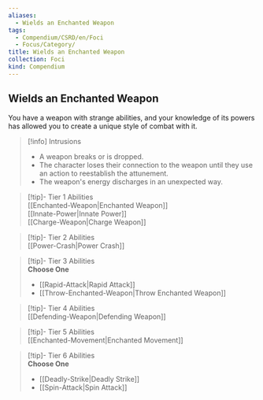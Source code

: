 ```yaml
---
aliases:
  - Wields an Enchanted Weapon
tags:
  - Compendium/CSRD/en/Foci
  - Focus/Category/
title: Wields an Enchanted Weapon
collection: Foci
kind: Compendium
---
```

## Wields an Enchanted Weapon  
You have a weapon with strange abilities, and your knowledge of its powers has allowed you to create a unique style of combat with it.  

>[!info] Intrusions  
>- A weapon breaks or is dropped.  
>- The character loses their connection to the weapon until they use an action to reestablish the attunement.  
>- The weapon's energy discharges in an unexpected way.  


>[!tip]- Tier 1 Abilities  
> [[Enchanted-Weapon|Enchanted Weapon]]  
> [[Innate-Power|Innate Power]]  
> [[Charge-Weapon|Charge Weapon]]  


>[!tip]- Tier 2 Abilities  
> [[Power-Crash|Power Crash]]  


>[!tip]- Tier 3 Abilities  
> **Choose One**  
>- [[Rapid-Attack|Rapid Attack]]  
>- [[Throw-Enchanted-Weapon|Throw Enchanted Weapon]]  


>[!tip]- Tier 4 Abilities  
> [[Defending-Weapon|Defending Weapon]]  


>[!tip]- Tier 5 Abilities  
> [[Enchanted-Movement|Enchanted Movement]]  


>[!tip]- Tier 6 Abilities  
> **Choose One**  
>- [[Deadly-Strike|Deadly Strike]]  
>- [[Spin-Attack|Spin Attack]]